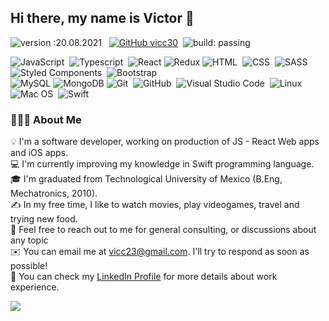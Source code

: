 
## Hi there, my name is Victor 👋
![version :20.08.2021](https://img.shields.io/badge/version-26.05.2022-informational) &nbsp;
[![GitHub vicc30](https://img.shields.io/github/followers/vicc30?label=follow&style=social)](https://github.com/vicc30)&nbsp;
![build: passing](https://img.shields.io/badge/build-passing-success)


![JavaScript](https://img.shields.io/badge/-JavaScript-05122A?style=flat&logo=javascript)&nbsp;
![Typescript](https://img.shields.io/badge/-Typescript-05122A?style=flat&logo=typescript)&nbsp;
![React](https://img.shields.io/badge/-React-05122A?style=flat&logo=react)
![Redux](https://img.shields.io/badge/-Redux-05122A?style=flat&logo=redux)
![HTML](https://img.shields.io/badge/-HTML-05122A?style=flat&logo=HTML5)&nbsp;
![CSS](https://img.shields.io/badge/-CSS-05122A?style=flat&logo=CSS3&logoColor=1572B6)&nbsp;
![SASS](https://img.shields.io/badge/-Sass-05122A?style=flat&logo=sass)&nbsp;
![Styled Components](https://img.shields.io/badge/-Styled%20Components-05122A?style=flat&logo=styled-components)&nbsp;
![Bootstrap](https://img.shields.io/badge/-Bootstrap-05122A?style=flat&logo=bootstrap&logoColor=563D7C)\
![MySQL](https://img.shields.io/badge/-MySQL-05122A?style=flat&logo=mysql)
![MongoDB](https://img.shields.io/badge/-MongoDB-05122A?style=flat&logo=mongodb)
![Git](https://img.shields.io/badge/-Git-05122A?style=flat&logo=git)&nbsp;
![GitHub](https://img.shields.io/badge/-GitHub-05122A?style=flat&logo=github)&nbsp;
![Visual Studio Code](https://img.shields.io/badge/-Visual%20Studio%20Code-05122A?style=flat&logo=visual-studio-code&logoColor=007ACC)&nbsp;
![Linux](https://img.shields.io/badge/-Linux-05122A?style=flat&logo=linux)&nbsp;
![Mac OS](https://img.shields.io/badge/-Mac%20OS-05122A?style=flat&logo=apple)&nbsp;
![Swift](https://img.shields.io/badge/-Swift-05122A?style=flat&logo=swift)&nbsp;


### 👨🏻‍💻 About Me

💡 I'm a software developer, working on production of JS - React Web apps and iOS apps. \
💻 I'm currently improving my knowledge in Swift programming language. \
🎓 I'm graduated from Technological University of Mexico (B.Eng, Mechatronics, 2010).\
✍️ In my free time, I like to watch movies, play videogames, travel and trying new food.\
💬 Feel free to reach out to me for general consulting, or discussions about any topic\
✉️ You can email me at vicc23@gmail.com. I'll try to respond as soon as possible!\
📄 You can check my [LinkedIn Profile](https://www.linkedin.com/in/vicc30/) for more details about work experience.

<img align="left" src="https://github-readme-stats.vercel.app/api/?username=vicc30&show_icons=true&hide_border=true" />



